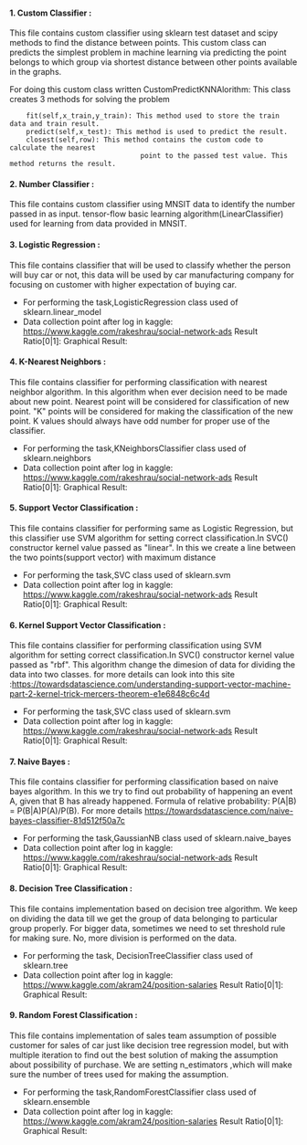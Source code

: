 #### 1. Custom Classifier : 
This file contains custom classifier using sklearn test dataset and scipy methods to find the distance between points. This custom class can predicts the simplest problem in machine learning via predicting the point belongs to which group via shortest distance between other points available in the graphs.

For doing this custom class written CustomPredictKNNAlorithm:
This class creates 3 methods for solving the problem

		fit(self,x_train,y_train): This method used to store the train data and train result.
		predict(self,x_test): This method is used to predict the result.
		closest(self,row): This method contains the custom code to calculate the nearest
									point to the passed test value. This method returns the result.

#### 2. Number Classifier :
This file contains custom classifier using MNSIT data to identify the number passed in as input. tensor-flow basic learning algorithm(LinearClassifier) used for learning from data provided in MNSIT.

#### 3. Logistic Regression : 
This file contains classifier that will be used to classify whether the person will buy car or not, this data will be used by car manufacturing company for focusing on customer with higher expectation of buying car.
- For performing the task,LogisticRegression class used of sklearn.linear_model
- Data collection point after log in  kaggle: https://www.kaggle.com/rakeshrau/social-network-ads
 Result Ratio[0|1]:
 Graphical Result:

#### 4. K-Nearest Neighbors :
This file contains classifier for performing classification with nearest neighbor algorithm. In this algorithm when ever decision need to be made about new point. Nearest point will be considered for classification of new point. "K" points will be considered for making the classification of the new point. K values should always have odd number for proper use of the classifier.
- For performing the task,KNeighborsClassifier class used of sklearn.neighbors
- Data collection point after log in  kaggle: https://www.kaggle.com/rakeshrau/social-network-ads
Result Ratio[0|1]:
Graphical Result:

#### 5. Support Vector Classification :
This file contains classifier for performing same as Logistic Regression, but this classifier use SVM algorithm for setting correct classification.In SVC() constructor kernel value passed as "linear". In this we create a line between the two points(support vector) with maximum distance 
- For performing the task,SVC class used of sklearn.svm
- Data collection point after log in  kaggle: https://www.kaggle.com/rakeshrau/social-network-ads
Result Ratio[0|1]:
Graphical Result:

#### 6. Kernel Support Vector Classification :
This file contains classifier for performing classification using SVM algorithm for setting correct classification.In SVC() constructor kernel value passed as "rbf". This algorithm change the dimesion of data for dividing the data into two classes. for more details can look into this site :https://towardsdatascience.com/understanding-support-vector-machine-part-2-kernel-trick-mercers-theorem-e1e6848c6c4d
- For performing the task,SVC class used of sklearn.svm
- Data collection point after log in  kaggle: https://www.kaggle.com/rakeshrau/social-network-ads
Result Ratio[0|1]:
Graphical Result:

#### 7. Naive Bayes :
This file contains classifier for performing classification based on naive bayes algorithm. In this we try to find out probability of happening an event A, given that B has already happened. Formula of relative probability: P(A|B) = P(B|A)P(A)/P(B). For more details  https://towardsdatascience.com/naive-bayes-classifier-81d512f50a7c
- For performing the task,GaussianNB class used of sklearn.naive_bayes
- Data collection point after log in  kaggle: https://www.kaggle.com/rakeshrau/social-network-ads
Result Ratio[0|1]:
Graphical Result:

#### 8. Decision Tree Classification :
This file contains implementation based on decision tree algorithm. We keep on dividing the data till we get the group of data belonging to particular group properly. For bigger data, sometimes we need to set threshold rule for making sure. No, more division is performed on the data.
- For performing the task, DecisionTreeClassifier class used of sklearn.tree
- Data collection point after log in  kaggle: https://www.kaggle.com/akram24/position-salaries
Result Ratio[0|1]:
Graphical Result:

#### 9. Random Forest Classification :
This file contains implementation of sales team assumption of possible customer for sales of car just like decision tree regression model, but with multiple iteration to find out the best solution of making the assumption about possibility of purchase. We are setting n_estimators ,which will make sure the number of trees used for making the assumption.
- For performing the task,RandomForestClassifier class used of sklearn.ensemble
- Data collection point after log in  kaggle: https://www.kaggle.com/akram24/position-salaries
Result Ratio[0|1]:
Graphical Result:
